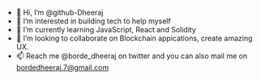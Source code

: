 - 👋 Hi, I’m @github-Dheeraj
- 👀 I’m interested in building tech to help myself 
- 🌱 I’m currently learning JavaScript, React and Solidity
- 💞️ I’m looking to collaborate on Blockchain appications, create amazing UX.
- 📫 Reach me @borde_dheeraj on twitter and you can also mail me on bordedheeraj.7@gmail.com

<!---
github-Dheeraj/github-Dheeraj is a ✨ special ✨ repository because its `README.md` (this file) appears on your GitHub profile.
You can click the Preview link to take a look at your changes.
--->
